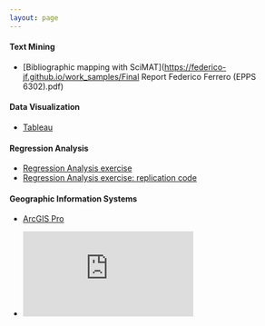 ```yaml
---
layout: page
---
```

#### Text Mining
  + [Bibliographic mapping with SciMAT](https://federico-jf.github.io/work_samples/Final Report Federico Ferrero (EPPS 6302).pdf)
  
#### Data Visualization
  + [Tableau](https://federico-jf.github.io/work_samples/Tableau_samples_Ferrero.pdf)
  
#### Regression Analysis
  + [Regression Analysis exercise](https://federico-jf.github.io/work_samples/Final_Paper_Ferrero.pdf)
  + [Regression Analysis exercise: replication code](https://federico-jf.github.io/work_samples/Replication_code_ferrero.R)
  
#### Geographic Information Systems
  + [ArcGIS Pro](https://github.com/federico-jf/federico-jf.github.io/blob/master/_posts/2020-5-20-r%20code)
    
  + <embed src="https://federico-jf.github.io/Final_Paper_Ferrero.pdf" type="application/pdf" />

